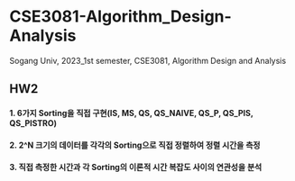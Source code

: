 # CSE3081-Algorithm_Design-Analysis
Sogang Univ, 2023_1st semester, CSE3081, Algorithm Design and Analysis


## HW2 
#### 1. 6가지 Sorting을 직접 구현(IS, MS, QS, QS_NAIVE, QS_P, QS_PIS, QS_PISTRO)
#### 2. 2^N 크기의 데이터를 각각의 Sorting으로 직접 정렬하여 정렬 시간을 측정
#### 3. 직접 측정한 시간과 각 Sorting의 이론적 시간 복잡도 사이의 연관성을 분석
